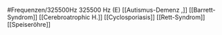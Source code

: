 #Frequenzen/325500Hz
325500 Hz (E)
[[Autismus-Demenz ,]]
[[Barrett-Syndrom]]
[[Cerebroatrophic H.]]
[[Cyclosporiasis]]
[[Rett-Syndrom]]
[[Speiseröhre]]